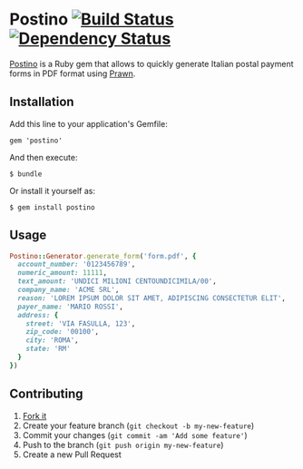 # Postino [![Build Status](https://travis-ci.org/alessandro1997/postino.png?branch=master)](https://travis-ci.org/alessandro1997/postino) [![Dependency Status](https://gemnasium.com/alessandro1997/postino.png)](https://gemnasium.com/alessandro1997/postino)

[Postino](https://github.com/alessandro1997/postino) is a Ruby gem that allows to quickly generate Italian postal
payment forms in PDF format using [Prawn](https://github.com/prawnpdf/prawn).

## Installation

Add this line to your application's Gemfile:

    gem 'postino'

And then execute:

    $ bundle

Or install it yourself as:

    $ gem install postino

## Usage

```ruby
Postino::Generator.generate_form('form.pdf', {
  account_number: '0123456789',
  numeric_amount: 11111,
  text_amount: 'UNDICI MILIONI CENTOUNDICIMILA/00',
  company_name: 'ACME SRL',
  reason: 'LOREM IPSUM DOLOR SIT AMET, ADIPISCING CONSECTETUR ELIT',
  payer_name: 'MARIO ROSSI',
  address: {
    street: 'VIA FASULLA, 123',
    zip_code: '00100',
    city: 'ROMA',
    state: 'RM'
  }
})
```

## Contributing

1. [Fork it](http://github.com/alessandro1997/postino/fork)
2. Create your feature branch (`git checkout -b my-new-feature`)
3. Commit your changes (`git commit -am 'Add some feature'`)
4. Push to the branch (`git push origin my-new-feature`)
5. Create a new Pull Request
